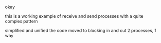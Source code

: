 okay

this is a working example of receive and send processes with a quite complex pattern

simplified and unified the code
moved to blocking in and out
2 processes, 1 way
